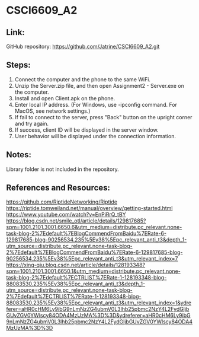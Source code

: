 # CSCI6609_A2

## Link:
GitHub repository: https://github.com/Jatrine/CSCI6609_A2.git

## Steps:
1. Connect the computer and the phone to the same WiFi.  
2. Unzip the Server.zip file, and then open Assignment2 - Server.exe on the computer.  
3. Install and open Client.apk on the phone.  
4. Enter local IP address. (For Windows, use -ipconfig command. For MacOS, see network settings.)  
5. If fail to connect to the server, press "Back" button on the upright corner and try again.  
6. If success, client ID will be displayed in the server window.  
7. User behavior will be displayed under the connection information.  

## Notes:
Library folder is not included in the repository.

## References and Resources:
https://github.com/RiptideNetworking/Riptide  
https://riptide.tomweiland.net/manual/overview/getting-started.html  
https://www.youtube.com/watch?v=EnPiRrQ_tBY  
https://blog.csdn.net/smile_otl/article/details/129817685?spm=1001.2101.3001.6650.6&utm_medium=distribute.pc_relevant.none-task-blog-2%7Edefault%7EBlogCommendFromBaidu%7ERate-6-129817685-blog-90256534.235%5Ev38%5Epc_relevant_anti_t3&depth_1-utm_source=distribute.pc_relevant.none-task-blog-2%7Edefault%7EBlogCommendFromBaidu%7ERate-6-129817685-blog-90256534.235%5Ev38%5Epc_relevant_anti_t3&utm_relevant_index=7  
https://xing-qiu.blog.csdn.net/article/details/128193348?spm=1001.2101.3001.6650.1&utm_medium=distribute.pc_relevant.none-task-blog-2%7Edefault%7ECTRLIST%7ERate-1-128193348-blog-88083530.235%5Ev38%5Epc_relevant_anti_t3&depth_1-utm_source=distribute.pc_relevant.none-task-blog-2%7Edefault%7ECTRLIST%7ERate-1-128193348-blog-88083530.235%5Ev38%5Epc_relevant_anti_t3&utm_relevant_index=1&ydreferer=aHR0cHM6Ly9ibG9nLmNzZG4ubmV0L3lhb25pbmc2NzY4L2FydGljbGUvZGV0YWlscy84ODA4MzUzMA%3D%3D&ydreferer=aHR0cHM6Ly9ibG9nLmNzZG4ubmV0L3lhb25pbmc2NzY4L2FydGljbGUvZGV0YWlscy84ODA4MzUzMA%3D%3D
